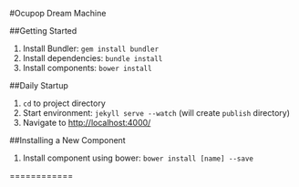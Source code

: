 #Ocupop Dream Machine

##Getting Started
1. Install Bundler: `gem install bundler`
2. Install dependencies: `bundle install`
4. Install components: `bower install`

##Daily Startup
1. `cd` to project directory
2. Start environment: `jekyll serve --watch` (will create `publish` directory)
3. Navigate to [http://localhost:4000/](http://localhost:4000/)


##Installing a New Component
1. Install component using bower: `bower install [name] --save`


============